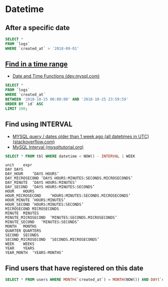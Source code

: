 # Datetime

## After a specific date

```sql
SELECT *
FROM `logs`
WHERE `created_at` > '2018-09-01'
```

## [Find in a time range](https://stackoverflow.com/a/14104364)

* [Date and Time Functions (dev.mysql.com)](https://dev.mysql.com/doc/refman/5.5/en/date-and-time-functions.html)

```sql
SELECT *
FROM `logs`
WHERE `created_at`
BETWEEN '2018-10-25 00:00:00' AND '2018-10-25 23:59:59'
ORDER BY `id` ASC
LIMIT 100;
```

## Find using INTERVAL

* [MYSQL query / dates older than 1 week ago (all datetimes in UTC) (stackoverflow.com)](https://stackoverflow.com/a/3600537)
* [MySQL Interval (mysqltutorial.org)](http://www.mysqltutorial.org/mysql-interval/)

```sql
SELECT * FROM tbl WHERE datetime < NOW() - INTERVAL 1 WEEK
```

```
unit 	expr 
DAY	DAYS
DAY_HOUR	‘DAYS HOURS’
DAY_MICROSECOND	‘DAYS HOURS:MINUTES:SECONDS.MICROSECONDS’
DAY_MINUTE	‘DAYS HOURS:MINUTES’
DAY_SECOND	‘DAYS HOURS:MINUTES:SECONDS’
HOUR	HOURS
HOUR_MICROSECOND	‘HOURS:MINUTES:SECONDS.MICROSECONDS’
HOUR_MINUTE	‘HOURS:MINUTES’
HOUR_SECOND	‘HOURS:MINUTES:SECONDS’
MICROSECOND	MICROSECONDS
MINUTE	MINUTES
MINUTE_MICROSECOND	‘MINUTES:SECONDS.MICROSECONDS’
MINUTE_SECOND	‘MINUTES:SECONDS’
MONTH	MONTHS
QUARTER	QUARTERS
SECOND	SECONDS
SECOND_MICROSECOND	‘SECONDS.MICROSECONDS’
WEEK	WEEKS
YEAR	YEARS
YEAR_MONTH	‘YEARS-MONTHS’
```

## Find users that have registered on this date

```sql
SELECT * FROM users WHERE MONTH(`created_at`) = MONTH(NOW()) AND DAY(`created_at`) = DAY(NOW());
```
